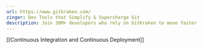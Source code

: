 ```yaml
---
url: https://www.gitkraken.com/
zinger: Dev Tools that Simplify & Supercharge Git
description: Join 30M+ developers who rely on GitKraken to move faster and collaborate more effectively
---
```

[[Continuous Integration and Continuous Deployment]]
